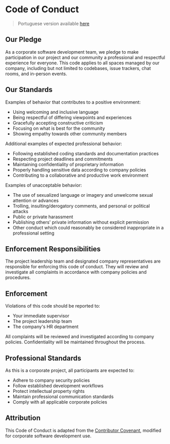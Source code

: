 # Code of Conduct

> Portuguese version available [here](doc/CODE_OF_CONDUCT.pt.md)

## Our Pledge

As a corporate software development team, we pledge to make participation in our
project and our community a professional and respectful experience for everyone. This
code applies to all spaces managed by our company, including but not limited to
codebases, issue trackers, chat rooms, and in-person events.

## Our Standards

Examples of behavior that contributes to a positive environment:

* Using welcoming and inclusive language
* Being respectful of differing viewpoints and experiences
* Gracefully accepting constructive criticism
* Focusing on what is best for the community
* Showing empathy towards other community members

Additional examples of expected professional behavior:

* Following established coding standards and documentation practices
* Respecting project deadlines and commitments
* Maintaining confidentiality of proprietary information
* Properly handling sensitive data according to company policies
* Contributing to a collaborative and productive work environment

Examples of unacceptable behavior:

* The use of sexualized language or imagery and unwelcome sexual attention or advances
* Trolling, insulting/derogatory comments, and personal or political attacks
* Public or private harassment
* Publishing others' private information without explicit permission
* Other conduct which could reasonably be considered inappropriate in a professional setting

## Enforcement Responsibilities

The project leadership team and designated company representatives are responsible for
enforcing this code of conduct. They will review and investigate all complaints in
accordance with company policies and procedures.

## Enforcement

Violations of this code should be reported to:
- Your immediate supervisor
- The project leadership team
- The company's HR department

All complaints will be reviewed and investigated according to company policies. 
Confidentiality will be maintained throughout the process.

## Professional Standards

As this is a corporate project, all participants are expected to:
- Adhere to company security policies
- Follow established development workflows
- Protect intellectual property rights
- Maintain professional communication standards
- Comply with all applicable corporate policies

## Attribution

This Code of Conduct is adapted from the [Contributor Covenant](https://www.contributor-covenant.org),
modified for corporate software development use.
